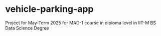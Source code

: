 # vehicle-parking-app
Project for May-Term 2025 for MAD-1 course in diploma level in IIT-M BS Data Science Degree
